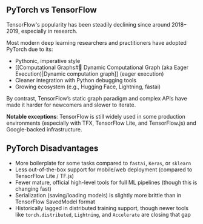 ## PyTorch vs TensorFlow

TensorFlow's popularity has been steadily declining since around 2018–2019, especially in research.

Most modern deep learning researchers and practitioners have adopted PyTorch due to its:

- Pythonic, imperative style
- [[Computational Graphs#🔄 Dynamic Computational Graph (aka Eager Execution)|Dynamic computation graph]] (eager execution)
- Cleaner integration with Python debugging tools
- Growing ecosystem (e.g., Hugging Face, Lightning, fastai)

By contrast, TensorFlow’s static graph paradigm and complex APIs have made it harder for newcomers and slower to iterate.

**Notable exceptions**: TensorFlow is still widely used in some production environments (especially with TFX, TensorFlow Lite, and TensorFlow.js) and Google-backed infrastructure.

## PyTorch Disadvantages

- More boilerplate for some tasks compared to `fastai`, `Keras`, or `sklearn`
- Less out-of-the-box support for mobile/web deployment (compared to TensorFlow Lite / TF.js)
- Fewer mature, official high-level tools for full ML pipelines (though this is changing fast)
- Serialization (saving/loading models) is slightly more brittle than in TensorFlow SavedModel format
- Historically lagged in distributed training support, though newer tools like `torch.distributed`, `Lightning`, and `Accelerate` are closing that gap